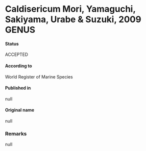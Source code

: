Caldisericum Mori, Yamaguchi, Sakiyama, Urabe & Suzuki, 2009 GENUS
=======

#### Status
ACCEPTED

#### According to
World Register of Marine Species

#### Published in
null

#### Original name
null

### Remarks
null